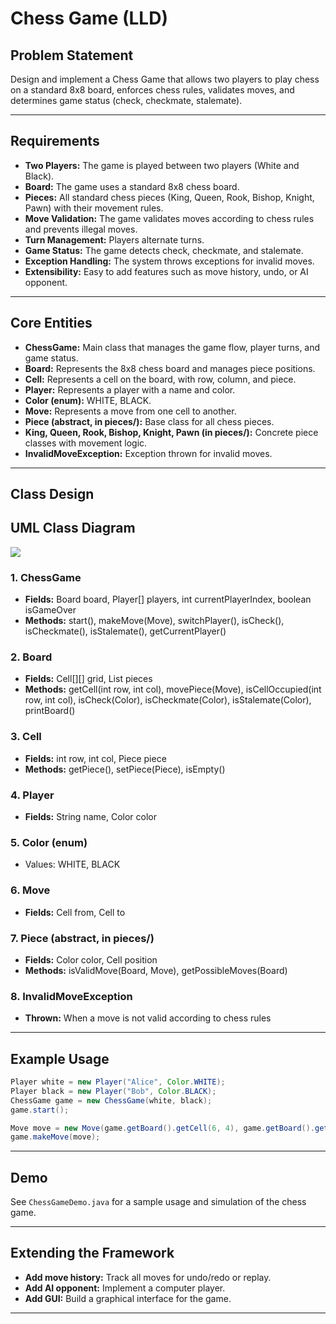 # Chess Game (LLD)

## Problem Statement

Design and implement a Chess Game that allows two players to play chess on a standard 8x8 board, enforces chess rules, validates moves, and determines game status (check, checkmate, stalemate).

---

## Requirements

- **Two Players:** The game is played between two players (White and Black).
- **Board:** The game uses a standard 8x8 chess board.
- **Pieces:** All standard chess pieces (King, Queen, Rook, Bishop, Knight, Pawn) with their movement rules.
- **Move Validation:** The game validates moves according to chess rules and prevents illegal moves.
- **Turn Management:** Players alternate turns.
- **Game Status:** The game detects check, checkmate, and stalemate.
- **Exception Handling:** The system throws exceptions for invalid moves.
- **Extensibility:** Easy to add features such as move history, undo, or AI opponent.

---

## Core Entities

- **ChessGame:** Main class that manages the game flow, player turns, and game status.
- **Board:** Represents the 8x8 chess board and manages piece positions.
- **Cell:** Represents a cell on the board, with row, column, and piece.
- **Player:** Represents a player with a name and color.
- **Color (enum):** WHITE, BLACK.
- **Move:** Represents a move from one cell to another.
- **Piece (abstract, in pieces/):** Base class for all chess pieces.
- **King, Queen, Rook, Bishop, Knight, Pawn (in pieces/):** Concrete piece classes with movement logic.
- **InvalidMoveException:** Exception thrown for invalid moves.

---

## Class Design

## UML Class Diagram

![](../../../../uml-diagrams/class-diagrams/chessgame-class-diagram.png)

### 1. ChessGame
- **Fields:** Board board, Player[] players, int currentPlayerIndex, boolean isGameOver
- **Methods:** start(), makeMove(Move), switchPlayer(), isCheck(), isCheckmate(), isStalemate(), getCurrentPlayer()

### 2. Board
- **Fields:** Cell[][] grid, List<Piece> pieces
- **Methods:** getCell(int row, int col), movePiece(Move), isCellOccupied(int row, int col), isCheck(Color), isCheckmate(Color), isStalemate(Color), printBoard()

### 3. Cell
- **Fields:** int row, int col, Piece piece
- **Methods:** getPiece(), setPiece(Piece), isEmpty()

### 4. Player
- **Fields:** String name, Color color

### 5. Color (enum)
- Values: WHITE, BLACK

### 6. Move
- **Fields:** Cell from, Cell to

### 7. Piece (abstract, in pieces/)
- **Fields:** Color color, Cell position
- **Methods:** isValidMove(Board, Move), getPossibleMoves(Board)

### 8. InvalidMoveException
- **Thrown:** When a move is not valid according to chess rules

---

## Example Usage

```java
Player white = new Player("Alice", Color.WHITE);
Player black = new Player("Bob", Color.BLACK);
ChessGame game = new ChessGame(white, black);
game.start();

Move move = new Move(game.getBoard().getCell(6, 4), game.getBoard().getCell(4, 4)); // e2 to e4
game.makeMove(move);
```

---

## Demo

See `ChessGameDemo.java` for a sample usage and simulation of the chess game.

---

## Extending the Framework

- **Add move history:** Track all moves for undo/redo or replay.
- **Add AI opponent:** Implement a computer player.
- **Add GUI:** Build a graphical interface for the game.

---